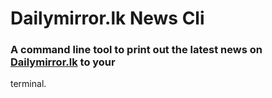 # Dailymirror.lk News Cli

### A command line tool to print out the latest news on [Dailymirror.lk](http://www.dailymirror.lk/) to your 
terminal.